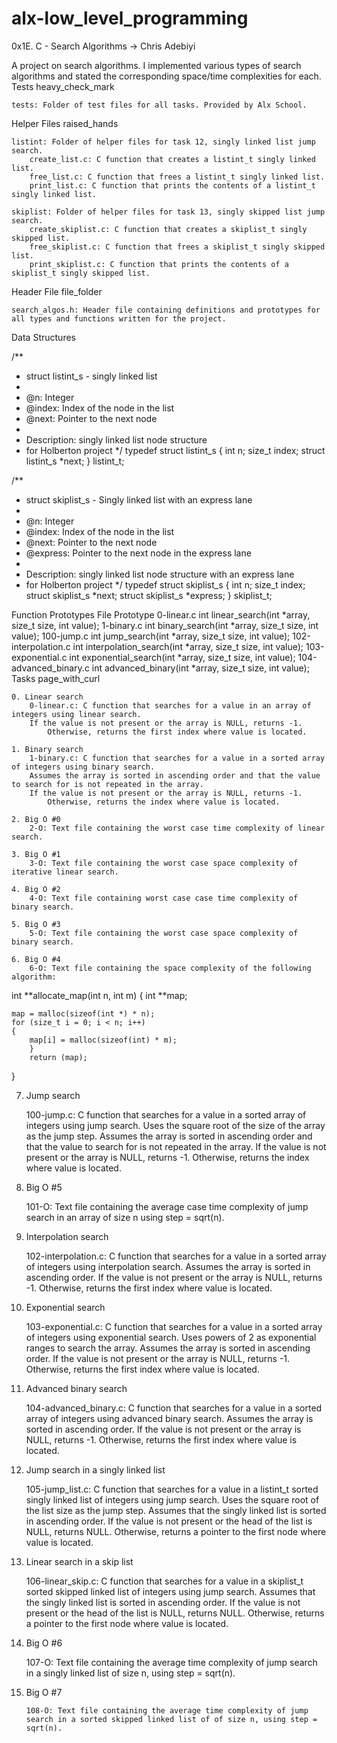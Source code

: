 # alx-low_level_programming

0x1E. C - Search Algorithms -> Chris Adebiyi

A project on search algorithms. 
I implemented various types of search algorithms and stated the corresponding space/time complexities for each.
Tests heavy_check_mark

    tests: Folder of test files for all tasks. Provided by Alx School.

Helper Files raised_hands

    listint: Folder of helper files for task 12, singly linked list jump search.
        create_list.c: C function that creates a listint_t singly linked list.
        free_list.c: C function that frees a listint_t singly linked list.
        print_list.c: C function that prints the contents of a listint_t singly linked list.

    skiplist: Folder of helper files for task 13, singly skipped list jump search.
        create_skiplist.c: C function that creates a skiplist_t singly skipped list.
        free_skiplist.c: C function that frees a skiplist_t singly skipped list.
        print_skiplist.c: C function that prints the contents of a skiplist_t singly skipped list.

Header File file_folder

    search_algos.h: Header file containing definitions and prototypes for all types and functions written for the project.

Data Structures

/**
 * struct listint_s - singly linked list
 *
 * @n: Integer
 * @index: Index of the node in the list
 * @next: Pointer to the next node
 *
 * Description: singly linked list node structure
 * for Holberton project
 */
typedef struct listint_s
{
    int n;
    size_t index;
    struct listint_s *next;
} listint_t;

/**
 * struct skiplist_s - Singly linked list with an express lane
 *
 * @n: Integer
 * @index: Index of the node in the list
 * @next: Pointer to the next node
 * @express: Pointer to the next node in the express lane
 *
 * Description: singly linked list node structure with an express lane
 * for Holberton project
 */
typedef struct skiplist_s
{
    int n;
    size_t index;
    struct skiplist_s *next;
    struct skiplist_s *express;
} skiplist_t;

Function Prototypes
File 	Prototype
0-linear.c 	int linear_search(int *array, size_t size, int value);
1-binary.c 	int binary_search(int *array, size_t size, int value);
100-jump.c 	int jump_search(int *array, size_t size, int value);
102-interpolation.c 	int interpolation_search(int *array, size_t size, int value);
103-exponential.c 	int exponential_search(int *array, size_t size, int value);
104-advanced_binary.c 	int advanced_binary(int *array, size_t size, int value);
Tasks page_with_curl

    0. Linear search
        0-linear.c: C function that searches for a value in an array of integers using linear search.
        If the value is not present or the array is NULL, returns -1.
            Otherwise, returns the first index where value is located.

    1. Binary search
        1-binary.c: C function that searches for a value in a sorted array of integers using binary search.
        Assumes the array is sorted in ascending order and that the value to search for is not repeated in the array.
        If the value is not present or the array is NULL, returns -1.
            Otherwise, returns the index where value is located.

    2. Big O #0
        2-O: Text file containing the worst case time complexity of linear search.

    3. Big O #1
        3-O: Text file containing the worst case space complexity of iterative linear search.

    4. Big O #2
        4-O: Text file containing worst case case time complexity of binary search.

    5. Big O #3
        5-O: Text file containing the worst case space complexity of binary search.

    6. Big O #4
        6-O: Text file containing the space complexity of the following algorithm:

int **allocate_map(int n, int m)
{
    int **map;

    map = malloc(sizeof(int *) * n);
    for (size_t i = 0; i < n; i++)
    {
        map[i] = malloc(sizeof(int) * m);
		}
		return (map);
}

7. Jump search

    100-jump.c: C function that searches for a value in a sorted array of integers using jump search.
    Uses the square root of the size of the array as the jump step.
    Assumes the array is sorted in ascending order and that the value to search for is not repeated in the array.
    If the value is not present or the array is NULL, returns -1.
        Otherwise, returns the index where value is located.

8. Big O #5

    101-O: Text file containing the average case time complexity of jump search in an array of size n using step = sqrt(n).

9. Interpolation search

    102-interpolation.c: C function that searches for a value in a sorted array of integers using interpolation search.
    Assumes the array is sorted in ascending order.
    If the value is not present or the array is NULL, returns -1.
        Otherwise, returns the first index where value is located.

10. Exponential search

    103-exponential.c: C function that searches for a value in a sorted array of integers using exponential search.
    Uses powers of 2 as exponential ranges to search the array.
    Assumes the array is sorted in ascending order.
    If the value is not present or the array is NULL, returns -1.
        Otherwise, returns the first index where value is located.

11. Advanced binary search

    104-advanced_binary.c: C function that searches for a value in a sorted array of integers using advanced binary search.
    Assumes the array is sorted in ascending order.
    If the value is not present or the array is NULL, returns -1.
        Otherwise, returns the first index where value is located.

12. Jump search in a singly linked list

    105-jump_list.c: C function that searches for a value in a listint_t sorted singly linked list of integers using jump search.
    Uses the square root of the list size as the jump step.
    Assumes that the singly linked list is sorted in ascending order.
        If the value is not present or the head of the list is NULL, returns NULL.
        Otherwise, returns a pointer to the first node where value is located.

13. Linear search in a skip list

    106-linear_skip.c: C function that searches for a value in a skiplist_t sorted skipped linked list of integers using jump search.
    Assumes that the singly linked list is sorted in ascending order.
        If the value is not present or the head of the list is NULL, returns NULL.
        Otherwise, returns a pointer to the first node where value is located.

14. Big O #6

    107-O: Text file containing the average time complexity of jump search in a singly linked list of size n, using step = sqrt(n).

15. Big O #7

        108-O: Text file containing the average time complexity of jump search in a sorted skipped linked list of of size n, using step = sqrt(n).

